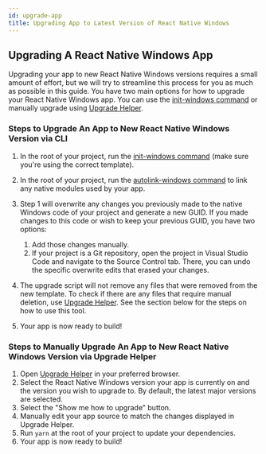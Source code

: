 ```yaml
---
id: upgrade-app
title: Upgrading App to Latest Version of React Native Windows
---
```

## Upgrading A React Native Windows App
Upgrading your app to new React Native Windows versions requires a small amount of effort, but we will try to streamline this process for you as much as possible in this guide. You have two main options for how to upgrade your React Native Windows app. You can use the [init-windows command](init-windows-cli.md) or manually upgrade using [Upgrade Helper](https://reactnative.dev/docs/upgrading#upgrade-helper). 

### Steps to Upgrade An App to New React Native Windows Version via CLI
1. In the root of your project, run the [init-windows command](init-windows-cli.md) (make sure you're using the correct template).
2. In the root of your project, run the [autolink-windows command](autolink-windows-cli.md) to link any native modules used by your app.
3. Step 1 will overwrite any changes you previously made to the native Windows code of your project and generate a new GUID. If you made changes to this code or wish to keep your previous GUID, you have two options:

    1. Add those changes manually.
    2. If your project is a Git repository, open the project in Visual Studio Code and navigate to the Source Control tab. There, you can undo the specific overwrite edits that erased your changes.
3. The upgrade script will not remove any files that were removed from the new template. To check if there are any files that require manual deletion, use [Upgrade Helper](https://react-native-community.github.io/upgrade-helper/). See the section below for the steps on how to use this tool.
4. Your app is now ready to build!

### Steps to Manually Upgrade An App to New React Native Windows Version via Upgrade Helper
1. Open [Upgrade Helper](https://react-native-community.github.io/upgrade-helper/) in your preferred browser.
2. Select the React Native Windows version your app is currently on and the version you wish to upgrade to. By default, the latest major versions are selected.
3. Select the "Show me how to upgrade" button.
4. Manually edit your app source to match the changes displayed in Upgrade Helper.
5. Run `yarn` at the root of your project to update your dependencies.
6. Your app is now ready to build!
